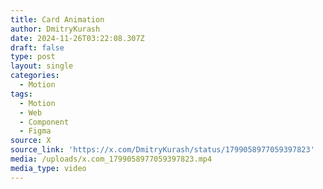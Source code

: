 ```yaml
---
title: Card Animation
author: DmitryKurash
date: 2024-11-26T03:22:08.307Z
draft: false
type: post
layout: single
categories:
  - Motion
tags:
  - Motion
  - Web
  - Component
  - Figma
source: X
source_link: 'https://x.com/DmitryKurash/status/1799058977059397823'
media: /uploads/x.com_1799058977059397823.mp4
media_type: video
---
```



